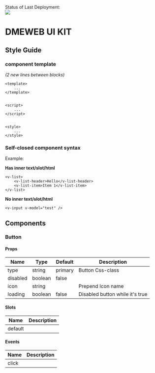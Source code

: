 
Status of Last Deployment:<br>
<img src="https://github.com/va-ovsyanikov/vue-uikit-components/actions/workflows/UI-KIT/badge.svg?branch=main">

# DMEWEB UI KIT

## Style Guide
### component template 
_(2 new lines between blocks)_

```
<template>
    ...
</template>


<script>
    ...
</script>


<style>
    ...
</style>
```

### Self-closed component syntax
Example:

**Has inner text/slot/html**
```
<v-list>
    <v-list-header>Hello</v-list-header>
    <v-list-item>Item 1</v-list-item>
</v-list>
```
**No inner text/slot/html**
```
<v-input v-model="test" />
```


## Components

### Button
#### Props
| Name     | Type    | Default | Description                     |
|----------|---------|---------|---------------------------------|
| type     | string  | primary | Button Css-class                |
| disabled | boolean | false   |                                 |
| icon     | string  |         | Prepend Icon name               |
| loading  | boolean | false   | Disabled button while it's true |

#### Slots
| Name    | Description |
|---------|-------------|
| default |             |

#### Events
| Name  | Description |
|-------|-------------|
| click |             |
